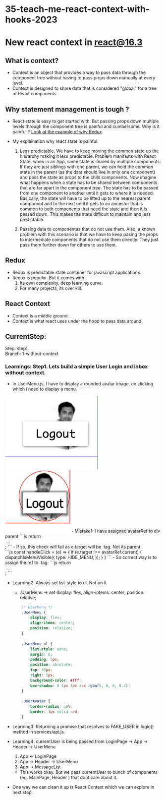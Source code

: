 # 35-teach-me-react-context-with-hooks-2023

# New react context in react@16.3

## What is context?

- Context is an object that provides a way to pass data through the component tree without having to pass props down manually at every level.
- Context is designed to share data that is considered "global" for a tree of React components.

## Why statement management is tough ?

- React state is easy to get started with. But passing props down multiple levels through the component tree is painful and cumbersome. Why is it painful ? [Look at the example of why Redux](https://blog.logrocket.com/why-use-redux-reasons-with-clear-examples-d21bffd5835/).

- My explaination why react state is painful.

  1. Less predictable. We have to keep moving the common state up the hierarchy making it less predictable.
     Problem manifests with React State, when in an App, same state is shared by multiple components. If they are just siblings with one parent, we can hold the common state in the parent (as the data should live in only one component) and pass the state as props to the child components. Now imagine what happens when a state has to be shared between components that are far apart in the component tree. The state has to be passed from one component to another until it gets to where it is needed. Basically, the state will have to be lifted up to the nearest parent component and to the next until it gets to an ancestor that is common to both components that need the state and then it is passed down. This makes the state difficult to maintain and less predictable.

  2. Passing data to componentas that do not use them. Also, a known problem with this scenario is that we have to keep pasing the props to intermediate components that do not use them directly. They just pass them further down for others to use them.

## Redux

- Redux is predictable state container for javascript applications.
- Redux is popular. But it comes with :
  1. Its own complexity, deep learning curve.
  2. For many projects, its over kill.

## React Context

- Context is a middle ground.
- Context is what react uses under the hood to pass data around.

## CurrentStep:

Step: step1
<br />
Branch: 1-without-context

### Learnings: Step1. Lets build a simple User Login and inbox without context.

- In UserMenu.js, I have to display a rounded avatar image, on clicking which i need to display a menu.

<img src="img/1_avatar.png" />
<img src="img/2_avatar.png" />
- Mistake1: I have assigned avatarRef to div parent
```js
    return <div className="UserMenu" ref={avatarRef} >
        <img
            ...
        />
        ...
    </div>;
```
- If so, this check will fail as e.target will be <img> tag. Not its parent <div>
```js
    const handleClick = (e) => {
        if (e.target !== avatarRef.current) {
            dispatchIsMenuVisible({
                type: HIDE_MENU,
            });
        }
    }
```
- So correct way is to assign the ref to <img> tag:
```js
    return <div className="UserMenu" >
        <img
            ...
            ref={avatarRef}
        />
        ...
    </div>;
```

- Learning2: Always set list-style to ul. Not on li.
    - .UserMenu -> set display: flex, align-iotems: center; position: relative;
    ```css
        /* UserMenu */
        .UserMenu {
            display: flex;
            align-items: center;
            position: relative;
        }

        .UserMenu ul {
            list-style: none;
            margin: 0;
            padding: 5px;
            position: absolute;
            top: 35px;
            right: 5px;
            background-color: #fff;
            box-shadow: 0 1px 3px 3px rgba(0, 0, 0, 0.5);
        }

        .UserAvatar {
            border-radius: 50%;
            border: 1px solid red;
        }

    ```

- Learning3: Returning a promise that resolves to FAKE_USER in login() method in services/api.js.

- Learning4: currentUser is being passed from LoginPage -> App -> Header -> UserMenu
    1. App <- LoginPage
    2. App -> Header -> UserMenu
    3. App -> MessageList
    - This works okay. But we pass currentUser to bunch of components (eg. MainPage, Header ) that dont care about it.
- One way we can clean it up is React Context which we can explore in next step.
